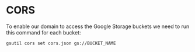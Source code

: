 # CORS

To enable our domain to access the Google Storage buckets we need to run this command for each bucket:

```
gsutil cors set cors.json gs://BUCKET_NAME
```
